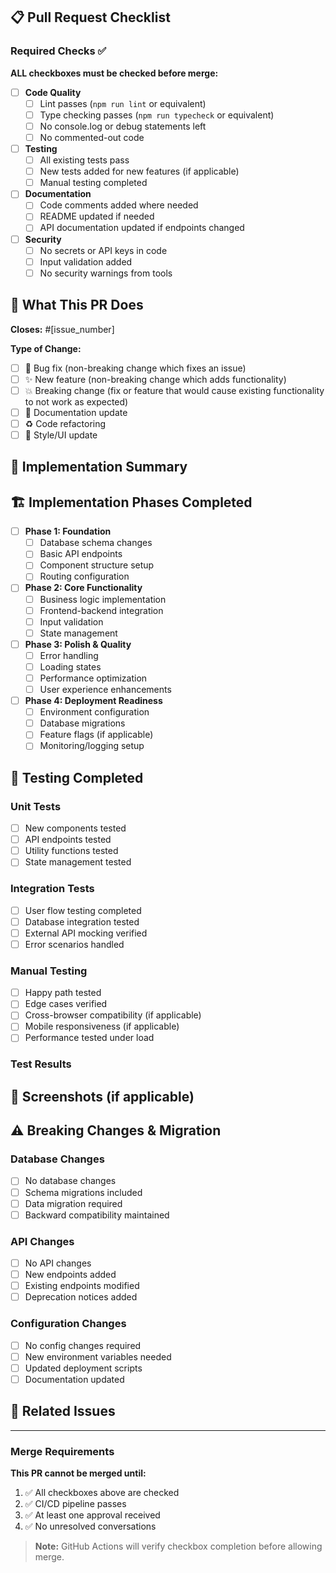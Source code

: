 ## 📋 Pull Request Checklist

### Required Checks ✅
**ALL checkboxes must be checked before merge:**

- [ ] **Code Quality**
  - [ ] Lint passes (`npm run lint` or equivalent)
  - [ ] Type checking passes (`npm run typecheck` or equivalent)
  - [ ] No console.log or debug statements left
  - [ ] No commented-out code

- [ ] **Testing**
  - [ ] All existing tests pass
  - [ ] New tests added for new features (if applicable)
  - [ ] Manual testing completed

- [ ] **Documentation**
  - [ ] Code comments added where needed
  - [ ] README updated if needed
  - [ ] API documentation updated if endpoints changed

- [ ] **Security**
  - [ ] No secrets or API keys in code
  - [ ] Input validation added
  - [ ] No security warnings from tools

## 🎯 What This PR Does

**Closes:** #[issue_number]

**Type of Change:**
- [ ] 🐛 Bug fix (non-breaking change which fixes an issue)
- [ ] ✨ New feature (non-breaking change which adds functionality)
- [ ] 💥 Breaking change (fix or feature that would cause existing functionality to not work as expected)
- [ ] 📝 Documentation update
- [ ] ♻️ Code refactoring
- [ ] 🎨 Style/UI update

## 📝 Implementation Summary
<!-- Brief description of HOW the changes were implemented -->

## 🏗️ Implementation Phases Completed
<!-- Check off the phases that were completed in this PR -->
- [ ] **Phase 1: Foundation**
  - [ ] Database schema changes
  - [ ] Basic API endpoints
  - [ ] Component structure setup
  - [ ] Routing configuration

- [ ] **Phase 2: Core Functionality**
  - [ ] Business logic implementation
  - [ ] Frontend-backend integration
  - [ ] Input validation
  - [ ] State management

- [ ] **Phase 3: Polish & Quality**
  - [ ] Error handling
  - [ ] Loading states
  - [ ] Performance optimization
  - [ ] User experience enhancements

- [ ] **Phase 4: Deployment Readiness**
  - [ ] Environment configuration
  - [ ] Database migrations
  - [ ] Feature flags (if applicable)
  - [ ] Monitoring/logging setup

## 🧪 Testing Completed

### Unit Tests
- [ ] New components tested
- [ ] API endpoints tested
- [ ] Utility functions tested
- [ ] State management tested

### Integration Tests
- [ ] User flow testing completed
- [ ] Database integration tested
- [ ] External API mocking verified
- [ ] Error scenarios handled

### Manual Testing
- [ ] Happy path tested
- [ ] Edge cases verified
- [ ] Cross-browser compatibility (if applicable)
- [ ] Mobile responsiveness (if applicable)
- [ ] Performance tested under load

### Test Results
<!-- Describe specific test results and any issues found/resolved -->

## 📸 Screenshots (if applicable)
<!-- Add screenshots to help explain your changes -->

## ⚠️ Breaking Changes & Migration
<!-- List any breaking changes and required migration steps -->

### Database Changes
- [ ] No database changes
- [ ] Schema migrations included
- [ ] Data migration required
- [ ] Backward compatibility maintained

### API Changes
- [ ] No API changes
- [ ] New endpoints added
- [ ] Existing endpoints modified
- [ ] Deprecation notices added

### Configuration Changes
- [ ] No config changes required
- [ ] New environment variables needed
- [ ] Updated deployment scripts
- [ ] Documentation updated

## 🔄 Related Issues
<!-- Link any related issues besides the one being closed -->

---

### Merge Requirements
**This PR cannot be merged until:**
1. ✅ All checkboxes above are checked
2. ✅ CI/CD pipeline passes
3. ✅ At least one approval received
4. ✅ No unresolved conversations

> **Note:** GitHub Actions will verify checkbox completion before allowing merge.